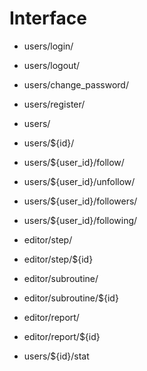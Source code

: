 # Interface


- users/login/

- users/logout/

- users/change_password/

- users/register/

- users/

- users/${id}/

- users/${user_id}/follow/

- users/${user_id}/unfollow/

- users/${user_id}/followers/

- users/${user_id}/following/

- editor/step/

- editor/step/${id}

- editor/subroutine/

- editor/subroutine/${id}

- editor/report/

- editor/report/${id}

- users/${id}/stat
